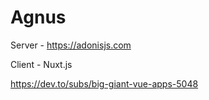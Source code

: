 # Agnus

Server - https://adonisjs.com

Client - Nuxt.js

https://dev.to/subs/big-giant-vue-apps-5048